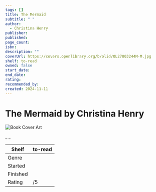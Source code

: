 ```yaml
---
tags: []
title: The Mermaid
subtitle: " "
author:
  - Christina Henry
publisher: 
published: 
page_count: 
isbn: 
description: ""
coverUrl: https://covers.openlibrary.org/b/olid/OL27803244M-M.jpg
shelf: to-read
owned: false
start_date: 
end_date: 
rating: 
recommended_by: 
created: 2024-11-11
---
```


# The Mermaid by Christina Henry

![Book Cover Art](https://covers.openlibrary.org/b/olid/OL27803244M-M.jpg)

_ _

| Shelf | to-read |
| --- | --- |
| Genre |  |
| Started |  |
| Finished |  |
| Rating | /5 |

